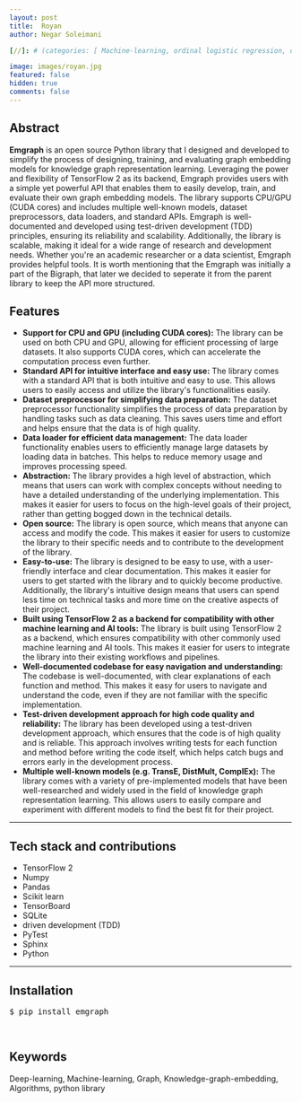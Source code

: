 ```yaml
---
layout: post
title:  Royan
author: Negar Soleimani

[//]: # (categories: [ Machine-learning, ordinal logistic regression, dynamic model, R ])

image: images/royan.jpg
featured: false
hidden: true
comments: false
---
```



[//]: # (Glad to introduce my personal blog. Possibly, I will share what I read daily about deep learning, robotics, neuroscience, mathematics etc.)
  
## Abstract
<b>Emgraph</b> is an open source Python library that I designed and developed to simplify the process of designing, training, 
and evaluating graph embedding models for knowledge graph representation learning. Leveraging the power and flexibility 
of TensorFlow 2 as its backend, Emgraph provides users with a simple yet powerful API that enables them to easily 
develop, train, and evaluate their own graph embedding models. The library supports CPU/GPU (CUDA cores) and includes 
multiple well-known models, dataset preprocessors, data loaders, and standard APIs. Emgraph is well-documented and 
developed using test-driven development (TDD) principles, ensuring its reliability and scalability. Additionally, the 
library is scalable, making it ideal for a wide range of research and development needs. Whether you're an academic 
researcher or a data scientist, Emgraph provides helpful tools.
It is worth mentioning that the Emgraph was initially a part of the Bigraph, that later we decided to seperate it from the parent library to keep the API more structured.

## Features

<ul>
    <li><b>Support for CPU and GPU (including CUDA cores):</b> The library can be used on both CPU and GPU, allowing for efficient processing of large datasets. It also supports CUDA cores, which can accelerate the computation process even further.</li>
    <li><b>Standard API for intuitive interface and easy use:</b> The library comes with a standard API that is both intuitive and easy to use. This allows users to easily access and utilize the library's functionalities easily.</li>
    <li><b>Dataset preprocessor for simplifying data preparation:</b> The dataset preprocessor functionality simplifies the process of data preparation by handling tasks such as data cleaning. This saves users time and effort and helps ensure that the data is of high quality.</li>
    <li><b>Data loader for efficient data management:</b> The data loader functionality enables users to efficiently manage large datasets by loading data in batches. This helps to reduce memory usage and improves processing speed.</li>
    <li><b>Abstraction:</b> The library provides a high level of abstraction, which means that users can work with complex concepts without needing to have a detailed understanding of the underlying implementation. This makes it easier for users to focus on the high-level goals of their project, rather than getting bogged down in the technical details.</li>
    <li><b>Open source:</b> The library is open source, which means that anyone can access and modify the code. This makes it easier for users to customize the library to their specific needs and to contribute to the development of the library.</li>
    <li><b>Easy-to-use:</b> The library is designed to be easy to use, with a user-friendly interface and clear documentation. This makes it easier for users to get started with the library and to quickly become productive. Additionally, the library's intuitive design means that users can spend less time on technical tasks and more time on the creative aspects of their project.</li>
    <li><b>Built using TensorFlow 2 as a backend for compatibility with other machine learning and AI tools:</b> The library is built using TensorFlow 2 as a backend, which ensures compatibility with other commonly used machine learning and AI tools. This makes it easier for users to integrate the library into their existing workflows and pipelines.</li>
    <li><b>Well-documented codebase for easy navigation and understanding:</b> The codebase is well-documented, with clear explanations of each function and method. This makes it easy for users to navigate and understand the code, even if they are not familiar with the specific implementation.</li>
    <li><b>Test-driven development approach for high code quality and reliability:</b> The library has been developed using a test-driven development approach, which ensures that the code is of high quality and is reliable. This approach involves writing tests for each function and method before writing the code itself, which helps catch bugs and errors early in the development process.</li>
    <li><b>Multiple well-known models (e.g. TransE, DistMult, ComplEx):</b> The library comes with a variety of pre-implemented models that have been well-researched and widely used in the field of knowledge graph representation learning. This allows users to easily compare and experiment with different models to find the best fit for their project.</li>

</ul>

-------------

## Tech stack and contributions

<ul>
    <li>TensorFlow 2</li>
    <li>Numpy</li>
    <li>Pandas</li>
    <li>Scikit learn</li>
    <li>TensorBoard</li>
    <li>SQLite</li>
    <li>driven development (TDD)</li>
    <li>PyTest</li>
    <li>Sphinx</li>
    <li>Python</li>

</ul>

-------------


## Installation
<pre>$ pip install emgraph</pre>

<br> 

## Keywords
Deep-learning, Machine-learning, Graph, Knowledge-graph-embedding, Algorithms, python library

[//]: # (I am holding a B.Eng. in computer eng. since 2018 and trying to learn new stuff in the mentioned areas whenever I have free time.)
[//]: # (During the past few years I've been working on different projects both in the industry and opensource.<br>)

[//]: # (<div>)

[//]: # (Some libraries and applications I've been involved in are as follows:)

[//]: # (<h4>Machine learning libraries</h4>)

[//]: # (<ul>)

[//]: # (<li><b>Emgraph</b>: A Python toolkit for knowledge graph embedding.)

[//]: # (<p>It helps the researchers to develop, evaluate, and benchmark their works easily. Currently, there are already a number of models implemented and more will be introduced shortly.)

[//]: # (At this time we're trying to optimize the underlying layers as well as simplifying the APIs even more.</p>)

[//]: # (</li>)

[//]: # (<li><b>Bigraph</b>: Bipartite-network link prediction in Python.</li>)

[//]: # (</ul>)

[//]: # ()
[//]: # (<h4>Applications</h4>)

[//]: # (<ul>)

[//]: # (<li><b>TASE: Telegram Audio Search Engine</b>: A lightning fast audio full-text search engine on top of Telegram</li>)

[//]: # (</ul>)

[//]: # (</div>)

[//]: # (<span class="spoiler">This post will be modified later.</span>)
